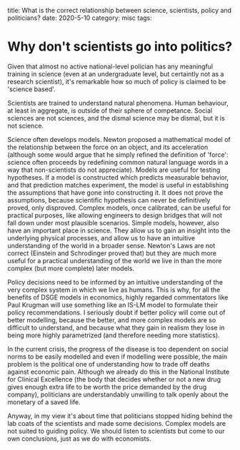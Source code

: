 title: What is the correct relationship between science, scientists, policy and politicians?
date: 2020-5-10
category: misc
tags: 

# Why don't scientists go into politics?

Given that almost no active national-level polician has any meaningful training in science 
(even at an undergraduate level, but certaintly not as a research scientist),
it's remarkable how so much of policy is claimed to be 'science based'.


Scientists are trained to understand natural phenomena. 
Human behaviour, at least in aggregate, is outside of their sphere of competance.
Social sciences are not sciences, and the dismal science may be dismal, but it is not science.

Science often develops models. Newton proposed a mathematical model of the relationship between 
the force on an object, and its acceleration (although some would argue that he simply refined the definition of 'force':
science often proceeds by redefining common natural language words in a way that non-scientists do not appreciate).
Models are useful for testing hypotheses. 
If a model is constructed which predicts measurable behavior, and that prediction matches experiment, 
the model is useful in establishing the assumptions that have gone into constructing it.
It does not prove the assumptions, because scientific hypothesis can never be definitively proved, only disproved.
Complex models, once calibrated, can be useful for practical purposes, like allowing engineers to design 
bridges that will not fall down under most plausible scenarios.
Simple models, however, also have an important place in science. 
They allow us to gain an insight into the underlying physical processes,
and allow us to have an intuitive understanding of the world in a broader sense.
Newton's Laws are not correct (Einstein and Schrodinger proved that) but they 
are much more useful for a practical understanding of the world we live in
than the more complex (but more complete) later models.

Policy decisions need to be informed by an intuitive understanding of the very complex 
system in which we live as humans. This is why, for all the benefits of DSGE models in
economics, highly regarded commentators like Paul Krugman will use something like an 
IS-LM model to formulate their policy recommendations. 
I seriously doubt if better policy will come out of better modelling,
because the better, and more complex models are so difficult to understand,
and because what they gain in realism they lose in being more highly 
parametrized (and therefore needing more statistics).

In the current crisis, the progress of the disease is too dependent on
social norms to be easily modelled and even if modelling were possible,
the main problem is the political one of understanding how to trade off
deaths against economic pain. Although we already do this in the National Institute for Clinical Excellence
(the body that decides whether or not a new drug gives enough extra life to be worth the price demanded by the drug company),
politicians are understandably unwilling to talk openly about the monetary
of a saved life. 

Anyway, in my view it's about time that politicians stopped hiding behind the lab coats of the scientists and made some decisions.
Complex models are not suited to guiding policy. We should listen to scientists but come to our own conclusions, just as we do with economists.

